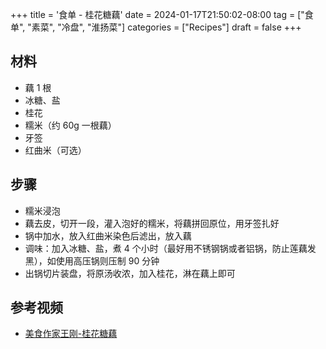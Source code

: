 +++
title = '食单 - 桂花糖藕'
date = 2024-01-17T21:50:02-08:00
tag = ["食单", "素菜", "冷盘", "淮扬菜"]
categories = ["Recipes"]
draft = false
+++

## 材料
- 藕 1 根
- 冰糖、盐
- 桂花
- 糯米（约 60g 一根藕）
- 牙签
- 红曲米（可选）

## 步骤
- 糯米浸泡
- 藕去皮，切开一段，灌入泡好的糯米，将藕拼回原位，用牙签扎好
- 锅中加水，放入红曲米染色后滤出，放入藕
- 调味：加入冰糖、盐，煮 4 个小时（最好用不锈钢锅或者铝锅，防止莲藕发黑），如使用高压锅则压制 90 分钟
- 出锅切片装盘，将原汤收浓，加入桂花，淋在藕上即可

## 参考视频
- [美食作家王刚-桂花糖藕](https://www.bilibili.com/video/BV19U4y197YD)

